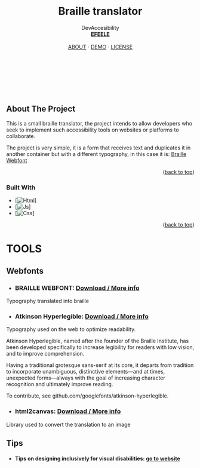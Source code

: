 <a name="readme-top"></a>

<br/>
<div align="center">

  <h1 align="center">Braille translator</h1>

  <p align="center">
     DevAccesibility
    <br />
    <a href="https://github.com/EFEELE"><strong>EFEELE</strong></a>
    <br />
    <br />
    <a href="#about">ABOUT</a>
    ·
    <a href="https://efeele.github.io/DevAccesibility/">DEMO</a>
    ·
    <a href="https://github.com/EFEELE/DevAccesibility/blob/main/LICENSE">LICENSE</a>
  </p>
</div>

<br/>
<br/>
<br/>
<br/>
<br/>
<br/>

<!-- ABOUT THE PROJECT -->
<a name="about"></a>
## About The Project

This is a small braille translator, the project intends to allow developers who seek to implement such accessibility tools on websites or platforms to collaborate.

The project is very simple, it is a form that receives text and duplicates it in another container but with a different typography, in this case it is: <a href="https://webfonts.ffonts.net/Braille.font">Braille Webfont</a>




<p align="right">(<a href="#readme-top">back to top</a>)</p>





### Built With

* [![Html][html.com]]
* [![Js][js.com]]
* [![Css][css.com]]



<p align="right">(<a href="#readme-top">back to top</a>)</p>





# TOOLS
<a name="tools"></a>
 ## Webfonts

  * ### BRAILLE WEBFONT: <a href="https://webfonts.ffonts.net/Braille.font">Download / More info</a>
  Typography translated into braille
  
  * ### Atkinson Hyperlegible: <a href="https://fonts.google.com/specimen/Atkinson+Hyperlegible/about">Download / More info</a>
  Typography used on the web to optimize readability.
  
  Atkinson Hyperlegible, named after the founder of the Braille Institute, has been developed specifically to increase legibility for readers with low vision, and to improve comprehension.

  Having a traditional grotesque sans-serif at its core, it departs from tradition to incorporate unambiguous, distinctive elements—and at times, unexpected forms—always with the goal of increasing character recognition and ultimately improve reading.

  To contribute, see github.com/googlefonts/atkinson-hyperlegible.
  
  * ### html2canvas: <a href="https://html2canvas.hertzen.com/">Download / More info</a>
  Library used to convert the translation to an image

## Tips

  * #### Tips on designing inclusively for visual disabilities: <a href="https://uxdesign.cc/tips-on-designing-inclusively-for-visual-disabilities-d42f17cc0dcd">go to website</a>

  
  



[html.com]: https://img.shields.io/badge/html-EA6226?style=for-the-badge&logo=html5&logoColor=white
[js.com]: https://img.shields.io/badge/js-F0D91E?style=for-the-badge&logo=javascript&logoColor=black
[css.com]: https://img.shields.io/badge/css-2C96DC?style=for-the-badge&logo=css3&logoColor=white
